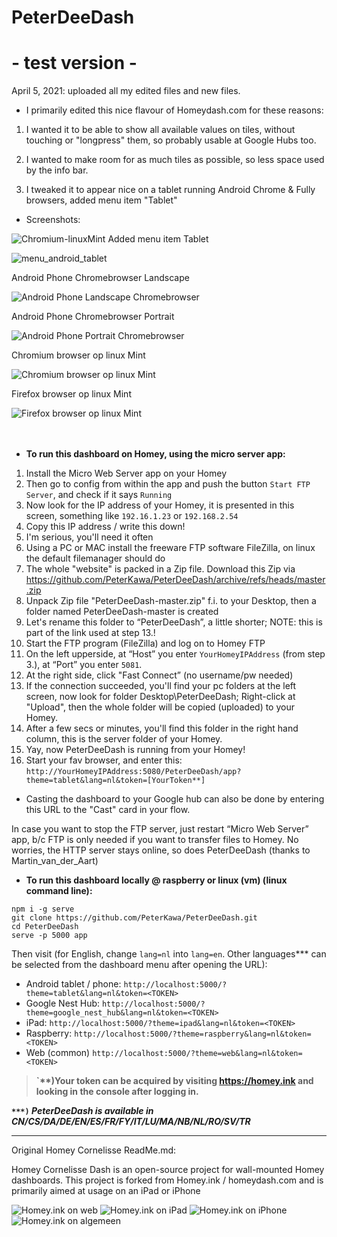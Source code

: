 # PeterDeeDash 
#
# - test version -
April 5, 2021: uploaded all my edited files and new files.

- I primarily edited this nice flavour of Homeydash.com for these reasons:

1) I wanted it to be able to show all available values on tiles, without touching or "longpress" them, so probably usable at Google Hubs too.

2) I wanted to make room for as much tiles as possible, so less space used by the info bar.

3) I tweaked it to appear nice on a tablet running Android Chrome & Fully browsers, added menu item "Tablet"

- Screenshots: 

![Chromium-linuxMint](https://user-images.githubusercontent.com/74005072/113612906-ba2d1980-9650-11eb-918b-716632d4c5f8.png)
Added menu item Tablet

![menu_android_tablet](https://user-images.githubusercontent.com/74005072/113604096-15590f00-9645-11eb-85ef-d8af62dbce1e.png)

Android Phone Chromebrowser Landscape

![Android Phone Landscape Chromebrowser](https://user-images.githubusercontent.com/74005072/113604159-2b66cf80-9645-11eb-8d57-86a960d8acda.jpg)

Android Phone Chromebrowser Portrait

![Android Phone Portrait Chromebrowser](https://user-images.githubusercontent.com/74005072/113604179-2efa5680-9645-11eb-9dff-f002c610f819.jpg)

Chromium browser op linux Mint

![Chromium browser op linux Mint](https://user-images.githubusercontent.com/74005072/113604196-3457a100-9645-11eb-8dfb-5872ea1b6320.png)

Firefox browser op linux Mint

![Firefox browser op linux Mint](https://user-images.githubusercontent.com/74005072/113604135-24d85800-9645-11eb-9818-b430dff2e6ec.png)
<br>
<br>
<br>
- <B>To run this dashboard on Homey, using the micro server app: </B> 
1. Install the Micro Web Server app on your Homey
2. Then go to config from within the app and push the button `Start FTP Server`, and check if it says `Running`
3. Now look for the IP address of your Homey, it is presented in this screen, something like `192.16.1.23` or `192.168.2.54`
4. Copy this IP address / write this down!
5. I'm serious, you'll need it often
6. Using a PC or MAC install the freeware FTP software FileZilla, on linux the default filemanager should do
7. The whole "website" is packed in a Zip file. Download this Zip via https://github.com/PeterKawa/PeterDeeDash/archive/refs/heads/master.zip
8. Unpack Zip file "PeterDeeDash-master.zip" f.i. to your Desktop, then a folder named PeterDeeDash-master is created
9. Let's rename this folder to “PeterDeeDash”, a little shorter; NOTE: this is part of the link used at step 13.!
10. Start the FTP program (FileZilla) and log on to Homey FTP
11. On the left upperside, at “Host” you enter `YourHomeyIPAddress` (from step 3.), at “Port” you enter `5081`.
12. At the right side, click "Fast Connect” (no username/pw needed)
13. If the connection succeeded, you'll find your pc folders at the left screen, now look for folder Desktop\PeterDeeDash; Right-click at  "Upload", then the whole folder will be copied (uploaded) to your Homey.
16. After a few secs or minutes, you'll find this folder in the right hand column, this is the server folder of your Homey.
17. Yay, now PeterDeeDash is running from your Homey!
18. Start your fav browser, and enter this:</b>
`http://YourHomeyIPAddress:5080/PeterDeeDash/app?theme=tablet&lang=nl&token=[YourToken**]`<br>
- Casting the dashboard to your Google hub can also be done by entering this URL to the "Cast" card in your flow.

In case you want to stop the FTP server, just restart “Micro Web Server” app, b/c FTP is only needed if you want to transfer files to Homey. No worries, the HTTP server stays online, so does PeterDeeDash</b> 
(thanks to Martin_van_der_Aart)



- <B>To run this dashboard locally @ raspberry or linux (vm) (linux command line):</B>
```
npm i -g serve
git clone https://github.com/PeterKawa/PeterDeeDash.git
cd PeterDeeDash
serve -p 5000 app
```

Then visit (for English, change `lang=nl` into `lang=en`. Other languages*** can be selected from the dashboard menu after opening the URL):</br>
- Android tablet / phone: `http://localhost:5000/?theme=tablet&lang=nl&token=<TOKEN>`</br>
- Google Nest Hub: `http://localhost:5000/?theme=google_nest_hub&lang=nl&token=<TOKEN>`</br>
- iPad: `http://localhost:5000/?theme=ipad&lang=nl&token=<TOKEN>`</br>
- Raspberry: `http://localhost:5000/?theme=raspberry&lang=nl&token=<TOKEN>`</br>
- Web (common) `http://localhost:5000/?theme=web&lang=nl&token=<TOKEN>`</br>

> <b>`**)Your token can be acquired by visiting https://homey.ink and looking in the console after logging in.



`***)` <I>PeterDeeDash is available in CN/CS/DA/DE/EN/ES/FR/FY/IT/LU/MA/NB/NL/RO/SV/TR</I></b>




--------------------------------------------------



Original Homey Cornelisse ReadMe.md:

Homey Cornelisse Dash is an open-source project for wall-mounted Homey dashboards.
This project is forked from Homey.ink / homeydash.com and is primarily aimed at usage on an iPad or iPhone

![Homey.ink on web](https://raw.githubusercontent.com/Homeycornelisse/homey.ink/master/assets/devices/web/web.png)
![Homey.ink on iPad](https://raw.githubusercontent.com/Homeycornelisse/homey.ink/master/assets/devices/ipad/ipad.png)
![Homey.ink on iPhone](https://raw.githubusercontent.com/Homeycornelisse/homey.ink/master/assets/devices/iphone/iphone.png)
![Homey.ink on algemeen](https://raw.githubusercontent.com/Homeycornelisse/homey.ink/master/assets/devices/algemeen/brandmeld.png)
